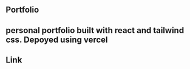 ## Portfolio
personal portfolio built with react and tailwind css. Depoyed using vercel
---
## Link
